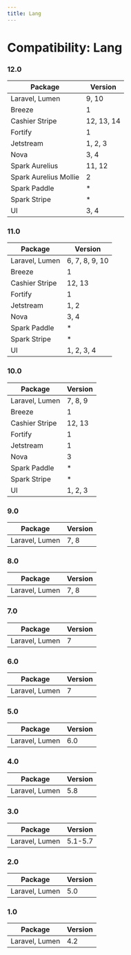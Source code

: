 ```yaml
---
title: Lang
---
```


# Compatibility: Lang

### 12.0

| Package               | Version    |
|-----------------------|------------|
| Laravel, Lumen        | 9, 10      |
| Breeze                | 1          |
| Cashier Stripe        | 12, 13, 14 |
| Fortify               | 1          |
| Jetstream             | 1, 2, 3    |
| Nova                  | 3, 4       |
| Spark Aurelius        | 11, 12     |
| Spark Aurelius Mollie | 2          |
| Spark Paddle          | *          |
| Spark Stripe          | *          |
| UI                    | 3, 4       |

### 11.0

| Package        | Version        |
|----------------|----------------|
| Laravel, Lumen | 6, 7, 8, 9, 10 |
| Breeze         | 1              |
| Cashier Stripe | 12, 13         |
| Fortify        | 1              |
| Jetstream      | 1, 2           |
| Nova           | 3, 4           |
| Spark Paddle   | *              |
| Spark Stripe   | *              |
| UI             | 1, 2, 3, 4     |

### 10.0

| Package        | Version |
|----------------|---------|
| Laravel, Lumen | 7, 8, 9 |
| Breeze         | 1       |
| Cashier Stripe | 12, 13  |
| Fortify        | 1       |
| Jetstream      | 1       |
| Nova           | 3       |
| Spark Paddle   | *       |
| Spark Stripe   | *       |
| UI             | 1, 2, 3 |

### 9.0

| Package        | Version |
|----------------|---------|
| Laravel, Lumen | 7, 8    |

### 8.0

| Package        | Version |
|----------------|---------|
| Laravel, Lumen | 7, 8    |

### 7.0

| Package        | Version |
|----------------|---------|
| Laravel, Lumen | 7       |

### 6.0

| Package        | Version |
|----------------|---------|
| Laravel, Lumen | 7       |

### 5.0

| Package        | Version |
|----------------|---------|
| Laravel, Lumen | 6.0     |

### 4.0

| Package        | Version |
|----------------|---------|
| Laravel, Lumen | 5.8     |

### 3.0

| Package        | Version |
|----------------|---------|
| Laravel, Lumen | 5.1-5.7 |

### 2.0

| Package        | Version |
|----------------|---------|
| Laravel, Lumen | 5.0     |

### 1.0

| Package        | Version |
|----------------|---------|
| Laravel, Lumen | 4.2     |
